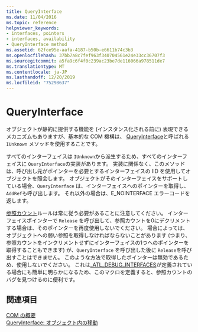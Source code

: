 ```yaml
---
title: QueryInterface
ms.date: 11/04/2016
ms.topic: reference
helpviewer_keywords:
- interfaces, pointers
- interfaces, availability
- QueryInterface method
ms.assetid: 62fce95e-aafa-4187-b50b-e6611b74c3b3
ms.openlocfilehash: 37bb7a8c7fef963f340704561e24e33cc36707f3
ms.sourcegitcommit: a5fa9c6f4f0c239ac23be7de116066a978511de7
ms.translationtype: MT
ms.contentlocale: ja-JP
ms.lasthandoff: 12/20/2019
ms.locfileid: "75298637"
---
```

# <a name="queryinterface"></a>QueryInterface

オブジェクトが静的に提供する機能を (インスタンス化される前に) 表現できるメカニズムもありますが、基本的な COM 機構は、 [QueryInterface](/windows/win32/api/unknwn/nf-unknwn-iunknown-queryinterface(q))と呼ばれる `IUnknown` メソッドを使用することです。

すべてのインターフェイスは `IUnknown`から派生するため、すべてのインターフェイスに `QueryInterface`の実装があります。 実装に関係なく、このメソッドは、呼び出し元がポインターを必要とするインターフェイスの IID を使用してオブジェクトを照会します。 オブジェクトがそのインターフェイスをサポートしている場合、`QueryInterface` は、インターフェイスへのポインターを取得し、`AddRef`も呼び出します。 それ以外の場合は、E_NOINTERFACE エラーコードを返します。

[参照カウント](../atl/reference-counting.md)ルールは常に従う必要があることに注意してください。 インターフェイスポインターで `Release` を呼び出して、参照カウントを0にデクリメントする場合は、そのポインターを再度使用しないでください。 場合によっては、オブジェクトへの弱い参照を取得しなければならないことがあります (つまり、参照カウントをインクリメントせずにインターフェイスの1つへのポインターを取得することもできます) が、`QueryInterface` を呼び出した後に `Release`を呼び出すことはできません。 このような方法で取得したポインターは無効であるため、使用しないでください。 これは[_ATL_DEBUG_INTERFACES](reference/debugging-and-error-reporting-macros.md#_atl_debug_interfaces)が定義されている場合にも簡単に明らかになるため、このマクロを定義すると、参照カウントのバグを見つけるのに便利です。

## <a name="see-also"></a>関連項目

[COM の概要](../atl/introduction-to-com.md)<br/>
[QueryInterface: オブジェクト内の移動](/windows/win32/com/queryinterface--navigating-in-an-object)
